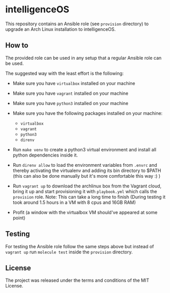 # intelligenceOS

This repository contains an Ansible role (see `provision` directory) to upgrade an Arch Linux installation to intelligenceOS.

## How to

The provided role can be used in any setup that a regular Ansible role can be used.

The suggested way with the least effort is the following:

- Make sure you have `virtualbox` installed on your machine
- Make sure you have `vagrant` installed on your machine
- Make sure you have `python3` installed on your machine

- Make sure you have the following packages installed on your machine:
    - `virtualbox`
    - `vagrant`
    - `python3`
    - `direnv`
- Run `make venv` to create a python3 virtual environment and install all
  python dependencies inside it.
- Run `direnv allow` to load the environment variables from `.envrc` and
  thereby activating the virtualenv and adding its bin directory to $PATH (this
  can also be done manually but it's more comfortable this way :) )
- Run `vagrant up` to download the archlinux box from the Vagrant cloud, bring
  it up and start provisioning it with `playbook.yml` which calls the
  `provision` role. Note: This can take a long time to finish (During testing
  it took around 1.5 hours in a VM with 8 cpus and 16GB RAM)
- Profit (a window with the virtualbox VM should've appeared at some point)

## Testing

For testing the Ansible role follow the same steps above but instead of `vagrant up` run `molecule test` inside the `provision` directory.


## License

The project was released under the terms and conditions of the MIT License.
